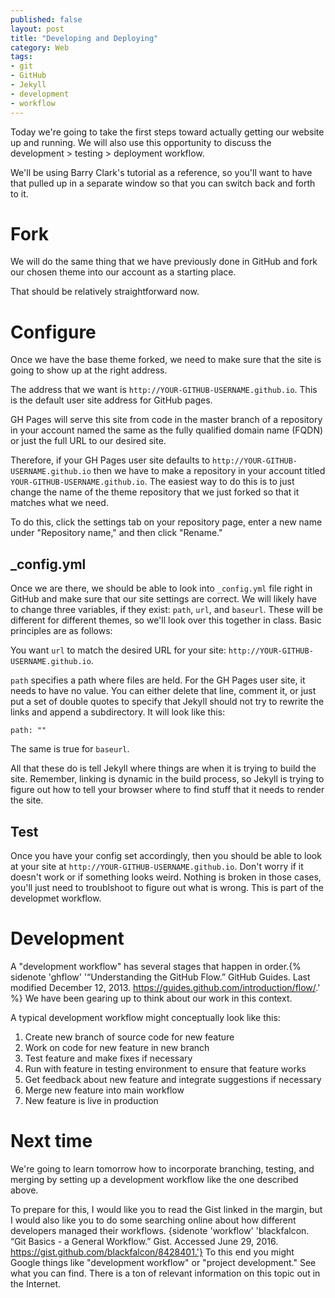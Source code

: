 ```yaml
---
published: false
layout: post
title: "Developing and Deploying"
category: Web
tags: 
- git
- GitHub
- Jekyll
- development
- workflow
---
```


Today we're going to take the first steps toward actually getting our website up and running. 
We will also use this opportunity to discuss the development > testing > deployment workflow. 
<excerpt/>

We'll be using Barry Clark's tutorial as a reference, so you'll want to have that pulled up in a separate window so that you can switch back and forth to it. 

# Fork

We will do the same thing that we have previously done in GitHub and fork our chosen theme into our account as a starting place. 

That should be relatively straightforward now.

# Configure

Once we have the base theme forked, we need to make sure that the site is going to show up at the right address. 

The address that we want is `http://YOUR-GITHUB-USERNAME.github.io`. This is the default user site address for GitHub pages. 

GH Pages will serve this site from code in the master branch of a repository in your account named the same as the fully qualified domain name (FQDN) or just the full URL to our desired site. 

Therefore, if your GH Pages user site defaults to `http://YOUR-GITHUB-USERNAME.github.io` then we have to make a repository in your account titled `YOUR-GITHUB-USERNAME.github.io`. 
The easiest way to do this is to just change the name of the theme repository that we just forked so that it matches what we need. 

To do this, click the settings tab on your repository page, enter a new name under "Repository name," and then click "Rename."

## \_config.yml

Once we are there, we should be able to look into `_config.yml` file right in GitHub and make sure that our site settings are correct.
We will likely have to change three variables, if they exist: `path`, `url`, and `baseurl`.
These will be different for different themes, so we'll look over this together in class. Basic principles are as follows:

You want `url` to match the desired URL for your site: `http://YOUR-GITHUB-USERNAME.github.io`.

`path` specifies a path where files are held. 
For the GH Pages user site, it needs to have no value. You can either delete that line, comment it, or just put a set of double quotes to specify that Jekyll should not try to rewrite the links and append a subdirectory. It will look like this:

`path: ""`

The same is true for `baseurl`.

All that these do is tell Jekyll where things are when it is trying to build the site. 
Remember, linking is dynamic in the build process, so Jekyll is trying to figure out how to tell your browser where to find stuff that it needs to render the site. 

## Test

Once you have your config set accordingly, then you should be able to look at your site at `http://YOUR-GITHUB-USERNAME.github.io`. 
Don't worry if it doesn't work or if something looks weird. 
Nothing is broken in those cases, you'll just need to troublshoot to figure out what is wrong. This is part of the developmet workflow. 

# Development

A "development workflow" has several stages that happen in order.{% sidenote 'ghflow' '“Understanding the GitHub Flow.” GitHub Guides. Last modified December 12, 2013. https://guides.github.com/introduction/flow/.' %} 
We have been gearing up to think about our work in this context. 

A typical development workflow might conceptually look like this:

1. Create new branch of source code for new feature
2. Work on code for new feature in new branch 
3. Test feature and make fixes if necessary
4. Run with feature in testing environment to ensure that feature works
5. Get feedback about new feature and integrate suggestions if necessary
6. Merge new feature into main workflow
7. New feature is live in production

# Next time

We're going to learn tomorrow how to incorporate branching, testing, and merging by setting up a development workflow like the one described above. 

To prepare for this, I would like you to read the Gist linked in the margin, but I would also like you to do some searching online about how different developers managed their workflows. {sidenote 'workflow' 'blackfalcon. “Git Basics - a General Workflow.” Gist. Accessed June 29, 2016. https://gist.github.com/blackfalcon/8428401.'}
To this end you might Google things like "development workflow" or "project development."
See what you can find. 
There is a ton of relevant information on this topic out in the Internet.